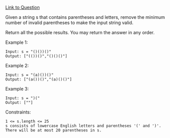 [Link to Question](https://leetcode.com/explore/interview/card/top-interview-questions-hard/119/backtracking/854/)




Given a string s that contains parentheses and letters, remove the minimum number of invalid parentheses to make the input string valid.

Return all the possible results. You may return the answer in any order.

 

Example 1:
```
Input: s = "()())()"
Output: ["(())()","()()()"]
```
Example 2:
```
Input: s = "(a)())()"
Output: ["(a())()","(a)()()"]
```
Example 3:
```
Input: s = ")("
Output: [""]
 ```

Constraints:
```
1 <= s.length <= 25
s consists of lowercase English letters and parentheses '(' and ')'.
There will be at most 20 parentheses in s.
```